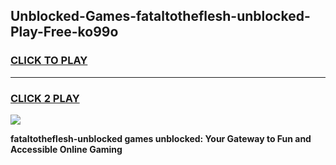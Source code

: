 
## Unblocked-Games-fataltotheflesh-unblocked-Play-Free-ko99o
<h3>
<a href="https://premium76.site?title=fataltotheflesh-unblocked&ref=12A">CLICK TO PLAY</a></h3>
<hr>

<h3>
<a href="https://premium76.site?title=fataltotheflesh-unblocked&ref=12A">CLICK 2 PLAY</a>
  
</h3>

<a href="https://premium76.site?title=fataltotheflesh-unblocked&ref=12A"><img src="https://clearcache.store/games.png"></a>


**fataltotheflesh-unblocked games unblocked: Your Gateway to Fun and Accessible Online Gaming**
